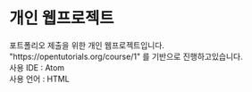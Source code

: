 # 개인 웹프로젝트
<p style="margin-top:20px">포트폴리오 제출을 위한 개인 웹프로젝트입니다.<br>
"https://opentutorials.org/course/1" 를 기반으로 진행하고있습니다.<br>
사용 IDE : Atom<br>
사용 언어 : HTML<br></p>
